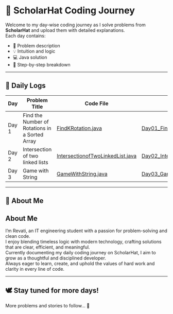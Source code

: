 # 🌟 ScholarHat Coding Journey

Welcome to my day-wise coding journey as I solve problems from **ScholarHat** and upload them with detailed explanations.  
Each day contains:
- 📜 Problem description
- 💡 Intuition and logic
- 💻 Java solution
- 📝 Step-by-step breakdown

---

## 📅 Daily Logs

| Day | Problem Title | Code File | Explanation |
|-----|----------------|-----------|-------------|
| Day 1 | Find the Number of Rotations in a Sorted Array | [FindKRotation.java](Day1/FindKthRotation.java) | [Day01_Find_K_Rotation.md](Day1/Day01_Find_K_Rotation.md) |
| Day 2 | Intersection of two linked lists  | [IntersectionofTwoLinkedList.java](Day2/IntersectionofTwoLinkedLists.java) | [Day02_IntersectionofTwoLinkedLists.md](Day2/Day02_IntersectionofTwoLinkedLists.md) | 
| Day 3 | Game with String  | [GameWithString.java](Day3/GamewithString.java) | [Day03_Game_with_String.md](Day3/Day03_Game_with_String.md) | 
---

## 💬 About Me

## About Me

I’m Revati, an IT engineering student with a passion for problem-solving and clean code.  
I enjoy blending timeless logic with modern technology, crafting solutions that are clear, efficient, and meaningful.  
Currently documenting my daily coding journey on ScholarHat, I aim to grow as a thoughtful and disciplined developer.  
Always eager to learn, create, and uphold the values of hard work and clarity in every line of code.


---

## 🕊️ Stay tuned for more days!
More problems and stories to follow... 🌸

